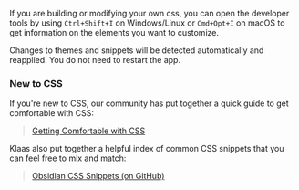 If you are building or modifying your own css, you can open the developer tools by using `Ctrl+Shift+I` on Windows/Linux or `Cmd+Opt+I` on macOS to get information on the elements you want to customize. 

Changes to themes and snippets will be detected automatically and reapplied. You do not need to restart the app.

### New to CSS

If you're new to CSS, our community has put together a quick guide to get comfortable with CSS:

> [Getting Comfortable with CSS](https://forum.obsidian.md/t/getting-comfortable-with-obsidian-css/133)

Klaas also put together a helpful index of common CSS snippets that you can feel free to mix and match:

> [Obsidian CSS Snippets (on GitHub)](https://github.com/Dmitriy-Shulha/obsidian-css-snippets/tree/master/Snippets)